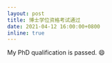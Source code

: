 ```yaml
---
layout: post
title: 博士学位资格考试通过
date: 2021-04-12 16:00:00+0800
inline: true
---
```


My PhD qualification is passed. :smile: